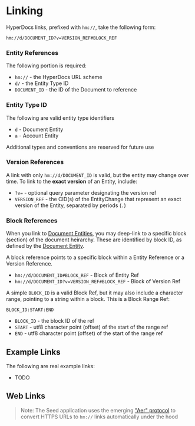 # Linking


HyperDocs links, prefixed with `hm://`, take the following form:

```
hm://d/DOCUMENT_ID?v=VERSION_REF#BLOCK_REF
```

### Entity References

The following portion is required:

- `hm://` - the HyperDocs URL scheme
- `d/` - the Entity Type ID
- `DOCUMENT_ID` - the ID of the Document to reference

### Entity Type ID

The following are valid entity type identifiers

- `d` - Document Entity
- `a` - Account Entity

Additional types and conventions are reserved for future use

### Version References

A link with only `hm://d/DOCUMENT_ID` is valid, but the entity may change over time. To link to the **exact version** of an Entity, include:

- `?v=` - optional query parameter designating the version ref
- `VERSION_REF` - the CID(s) of the EntityChange that represent an exact version of the Entity, separated by periods (`.`)

### Block References

When you link to [Document Entities](./document-entity), you may deep-link to a specific block (section) of the document heirarchy. These are identified by block ID, as defined by the [Document Entity](./document-entity).

A block reference points to a specific block within a Entity Reference or a Version Reference.

- `hm://d/DOCUMENT_ID#BLOCK_REF` - Block of Entity Ref
- `hm://d/DOCUMENT_ID?v=VERSION_REF#BLOCK_REF` - Block of Version Ref

A simple `BLOCK_ID` is a valid Block Ref, but it may also include a character range, pointing to a string within a block. This is a Block Range Ref:

```
BLOCK_ID:START:END
```

- `BLOCK_ID` - the block ID of the ref
- `START` - utf8 character point (offset) of the start of the range ref
- `END` - utf8 character point (offset) of the start of the range ref

## Example Links

The following are real example links:

- TODO


## Web Links

> Note: The Seed application uses the emerging ["Aer" protocol](./hyperdocs-aer) to convert HTTPS URLs to `hm://` links automatically under the hood